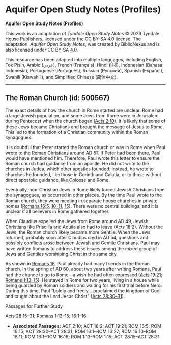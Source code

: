 # Aquifer Open Study Notes (Profiles)

**Aquifer Open Study Notes (Profiles)**

This work is an adaptation of *Tyndale Open Study Notes* © 2023 Tyndale House Publishers, licensed under the CC BY\-SA 4\.0 license. The adaptation, *Aquifer Open Study Notes*, was created by BiblioNexus and is also licensed under CC BY\-SA 4\.0\.

This resource has been adapted into multiple languages, including English, Tok Pisin, Arabic (عربي), French (Français), Hindi (हिंदी), Indonesian (Bahasa Indonesia), Portuguese (Português), Russian (Русский), Spanish (Español), Swahili (Kiswahili), and Simplified Chinese (简体中文).



--------------------------------

## The Roman Church (id: 500567)

The exact details of how the church in Rome started are unclear. Rome had a large Jewish population, and some Jews from Rome were in Jerusalem during Pentecost when the church began ([Acts 2:10](https://ref.ly/Acts2:10)). It is likely that some of these Jews became Christians and brought the message of Jesus to Rome. This led to the formation of a Christian community within the Roman synagogues. 

It is doubtful that Peter started the Roman church or was in Rome when Paul wrote to the Roman Christians around AD 57\. If Peter had been there, Paul would have mentioned him. Therefore, Paul wrote this letter to ensure the Roman church had guidance from an apostle. He did not write to the churches in Judea, which other apostles founded. Instead, he wrote to churches he founded, like those in Corinth and Galatia, or to those without direct apostolic guidance, like Colosse and Rome.

Eventually, non\-Christian Jews in Rome likely forced Jewish Christians from the synagogues, as occurred in other places. By the time Paul wrote to the Roman church, they were meeting in separate house churches in private homes ([Romans 16:5](https://ref.ly/Rom16:5), [10–11](https://ref.ly/Rom16:10-Rom16:11), [15](https://ref.ly/Rom16:15)). There were no central buildings, and it is unclear if all believers in Rome gathered together.

When Claudius expelled the Jews from Rome around AD 49, Jewish Christians like Priscilla and Aquila also had to leave ([Acts 18:2](https://ref.ly/Acts18:2)). Without the Jews, the Roman church likely became more Gentile. When the Jews returned, probably soon after Claudius died in AD 54, questions and possibly conflicts arose between Jewish and Gentile Christians. Paul may have written Romans to address these issues among the mixed group of Jews and Gentiles worshiping Christ in the same city.

As shown in [Romans 16](https://ref.ly/Rom16:1-Rom16:27), Paul already had many friends in the Roman church. In the spring of AD 60, about two years after writing Romans, Paul had the chance to go to Rome—a wish he had often expressed ([Acts 19:21](https://ref.ly/Acts19:21); [Romans 1:13–15](https://ref.ly/Rom1:13-Rom1:15)). He stayed in Rome for two years, living in a house while being guarded by Roman soldiers and waiting for his first trial before Nero. During this time, Paul “boldly and freely… proclaimed the kingdom of God and taught about the Lord Jesus Christ” ([Acts 28:30–31](https://ref.ly/Acts28:30-Acts28:31)).

Passages for Further Study

[Acts 28:15–31](https://ref.ly/Acts28:15-Acts28:31); [Romans 1:13–15](https://ref.ly/Rom1:13-Rom1:15); [16:1–16](https://ref.ly/Rom16:1-Rom16:16)

* **Associated Passages:** ACT 2:10; ACT 18:2; ACT 19:21; ROM 16:5; ROM 16:15; ACT 28:30–ACT 28:31; ROM 16:1–ROM 16:27; ROM 16:10–ROM 16:11; ROM 16:1–ROM 16:16; ROM 1:13–ROM 1:15; ACT 28:15–ACT 28:31


